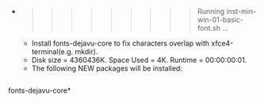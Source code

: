 * >>>>>>>>> Running inst-min-win-01-basic-font.sh ...
  * Install fonts-dejavu-core to fix characters overlap with xfce4-terminal(e.g. mkdir).
  * Disk size = 4360436K. Space Used = 4K. Runtime = 00:00:00:01.
  * The following NEW packages will be installed:
  ```bash
fonts-dejavu-core*
  ```
